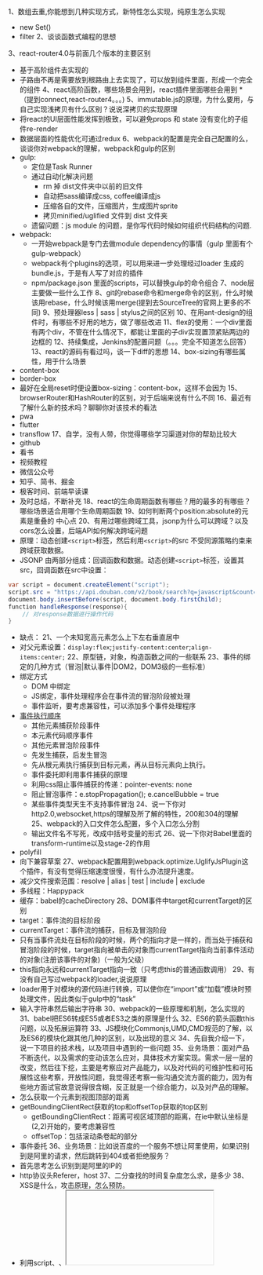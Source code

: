1、数组去重,你能想到几种实现方式，新特性怎么实现，纯原生怎么实现
* new Set()
* filter
2、谈谈函数式编程的思想

3、react-router4.0与前面几个版本的主要区别
* 基于高阶组件去实现的
* 子路由不再是需要放到根路由上去实现了，可以放到组件里面，形成一个完全的组件
4、react高阶函数，哪些场景会用到，react插件里面哪些会用到
*（提到connect,react-router4。。。)
5、immutable.js的原理，为什么要用，与自己实现浅拷贝有什么区别？说说深拷贝的实现原理
* 将react的UI层面性能发挥到极致，可以避免props 和 state 没有变化的子组件re-render
* 数据层面的性能优化可通过redux
6、webpack的配置是完全自己配置的么，谈谈你对webpack的理解，webpack和gulp的区别
* gulp:
	* 定位是Task Runner
	* 通过自动化解决问题
		* rm 掉 dist文件夹中以前的旧文件
		* 自动把sass编译成css, coffee编译成js
		* 压缩各自的文件，压缩图片，生成图片sprite
		* 拷贝minified/uglified 文件到 dist 文件夹
	* 遗留问题：js module 的问题，是你写代码时候如何组织代码结构的问题.
* webpack:
	* 一开始webpack是专门去做module dependency的事情（gulp 里面有个 gulp-webpack）
	* webpack有个plugins的选项，可以用来进一步处理经过loader 生成的bundle.js，于是有人写了对应的插件
	* npm/package.json 里面的scripts，可以替换gulp的命令组合
7、node层主要做一些什么工作
8、git的rebase命令和merge命令的区别，什么时候该用rebase，什么时候该用merge(提到去SourceTree的官网上更多的不同)
9、预处理器less | sass | stylus之间的区别
10、在用ant-design的组件时，有哪些不好用的地方，做了哪些改进
11、flex的使用：一个div里面有两个div，不管在什么情况下，都能让里面的子div实现置顶紧贴两边的边框的
12、持续集成，Jenkins的配置问题（。。。完全不知道怎么回答）
13、react的源码有看过吗，谈一下diff的思想
14、box-sizing有哪些属性，用于什么场景
* content-box
* border-box
* 最好在全局reset时便设置box-sizing：content-box，这样不会因为
15、browserRouter和HashRouter的区别，对于后端来说有什么不同
16、最近有了解什么新的技术吗？聊聊你对该技术的看法
* pwa 
* flutter
* transflow
17、自学，没有人带，你觉得哪些学习渠道对你的帮助比较大
* github
* 看书
* 视频教程
* 微信公众号
* 知乎、简书、掘金
* 极客时间、前端早读课
* 及时总结，不断补充
18、react的生命周期函数有哪些？用的最多的有哪些？哪些场景适合用哪个生命周期函数
19、如何判断两个position:absolute的元素是重叠的
中心点
20、有用过哪些跨域工具，jsonp为什么可以跨域？以及cors怎么设置，后端API如何解决跨域问题
* 原理：动态创建`<script>`标签，然后利用`<script>`的src 不受同源策略约束来跨域获取数据。
* JSONP 由两部分组成：回调函数和数据。动态创建`<script>`标签，设置其src，回调函数在src中设置：
```java
var script = document.createElement("script");
script.src = "https://api.douban.com/v2/book/search?q=javascript&count=1&callback=handleResponse";
document.body.insertBefore(script, document.body.firstChild);
function handleResponse(response){
    // 对response数据进行操作代码
}
```
* 缺点：
21、一个未知宽高元素怎么上下左右垂直居中
* 对父元素设置：`display:flex`;`justify-content:center`;`align-items:center;`
22、原型链，对象，构造函数之间的一些联系
23、事件的绑定的几种方式（冒泡|默认事件|DOM2，DOM3级的一些标准）
* 绑定方式
	* DOM 中绑定
	* JS绑定，事件处理程序会在事件流的冒泡阶段被处理
	* 事件监听，要考虑兼容性，可以添加多个事件处理程序
* [事件执行顺序](https://www.cnblogs.com/greatluoluo/p/5882508.html)
	* 其他元素捕获阶段事件
	* 本元素代码顺序事件
	* 其他元素冒泡阶段事件
	* 先发生捕获，后发生冒泡
	* 先从根元素执行捕获到目标元素，再从目标元素向上执行。
	* 事件委托即利用事件捕获的原理
	* 利用css阻止事件捕获的传递：pointer-events: none
	* 阻止冒泡事件：e.stopPropagation(); e.cancelBubble = true
	* 某些事件类型天生不支持事件冒泡
24、说一下你对http2.0,websocket,https的理解及所了解的特性，200和304的理解
25、webpack的入口文件怎么配置，多个入口怎么分割
	* 输出文件名不写死，改成中括号变量的形式
26、说一下你对Babel里面的transform-runtime以及stage-2的作用
* polyfill
* 向下兼容草案
27、webpack配置用到webpack.optimize.UglifyJsPlugin这个插件，有没有觉得压缩速度很慢，有什么办法提升速度。
* 减少文件搜索范围：resolve | alias | test | include | exclude 
* 多线程：Happypack
* 缓存：babel的cacheDirectory
28、DOM事件中target和currentTarget的区别
* target：事件流的目标阶段
* currentTarget：事件流的捕获，目标及冒泡阶段
* 只有当事件流处在目标阶段的时候，两个的指向才是一样的，而当处于捕获和冒泡阶段的时候，target指向被单击的对象而currentTarget指向当前事件活动的对象(注册该事件的对象)（一般为父级）
* this指向永远和currentTarget指向一致（只考虑this的普通函数调用）
29、有没有自己写过webpack的loader,说说原理
* loader用于对模块的源代码进行转换，可以使你在“import”或“加载”模块时预处理文件，因此类似于gulp中的“task”
* 输入字符串然后输出字符串
30、webpack的一些原理和机制，怎么实现的
31、babel把ES6转成ES5或者ES3之类的原理是什么
32、ES6的箭头函数this问题，以及拓展运算符
33、JS模块化Commonjs,UMD,CMD规范的了解，以及ES6的模块化跟其他几种的区别，以及出现的意义
34、先自我介绍一下，说一下项目的技术栈，以及项目中遇到的一些问题
35、业务场景：面对产品不断迭代，以及需求的变动该怎么应对，具体技术方案实现。需求一层一层的改变，然后往下挖，主要是考察应对产品能力，以及对代码的可维护性和可拓展性这些考察，开放性问题，我觉得还考察一些沟通交流方面的能力，因为有些地方面试官故意说得很含糊，反正就是一个综合能力，以及对产品的理解。
* 怎么获取一个元素到视图顶部的距离
* getBoundingClientRect获取的top和offsetTop获取的top区别
	* getBoundingClientRect：距离可视区域顶部的距离，在ie中默认坐标是(2,2)开始的，要考虑兼容性
	* offsetTop：包括滚动条卷起的部分
* 事件委托
36、业务场景：比如说百度的一个服务不想让阿里使用，如果识别到是阿里的请求，然后跳转到404或者拒绝服务？
* 首先思考怎么识别到是阿里的IP的
* http协议头Referer，host
37、二分查找的时间复杂度怎么求，是多少
38、XSS是什么，攻击原理，怎么预防。
* 利用script、<IMG>、<IFRAME>等各种方式使得用户浏览这个页面时，触发对被攻击站点的http请求
* 内部攻击：WEB程序没有对用户输入作充分的检查和过滤
* 外部攻击：自己构造一个跨站网页放在自己的服务器上，然后结合其他技术，如社会工程学等，欺骗目标服务器的管理员打开。威胁相对较低，至少ajax要发起跨站调用是非常困难的
* 
39、线性顺序存储结构和链式存储结构有什么区别？以及优缺点
40、怎么实现草稿，多终端同步，以及冲突问题？
类比git的处理方式
41、什么是闭包？闭包有什么缺点
42、react的性能优化？用过的性能优化工具
43、bind的pollyfill实现
44、setTimeout | Promise的实现
45、react16.3移除了哪些新的周期函数，新增了哪些周期函数
46、this的指向问题
47、React引用组件的方式有哪几种？
48、redux的reducer里面提倡重新拷贝一份state数据，为什么要这样做？如果不这样做React会渲染么？为什么？








